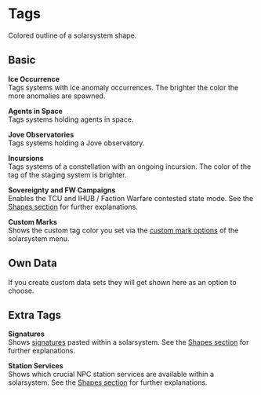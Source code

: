 # Tags
Colored outline of a solarsystem shape.

## Basic
**Ice Occurrence**<br>
Tags systems with ice anomaly occurrences. The brighter the color the more anomalies are spawned.

**Agents in Space**<br>
Tags systems holding agents in space.

**Jove Observatories**<br>
Tags systems holding a Jove observatory.

**Incursions**<br>
Tags systems of a constellation with an ongoing incursion. The color of the tag of the staging system is brighter.

**Sovereignty and FW Campaigns**<br>
Enables the TCU and IHUB / Faction Warfare contested state mode. See the [Shapes section](https://eveeye.readthedocs.io/en/latest/map/shapes/#Sovereignty-Structures-and-Campaigns) for further explanations.

**Custom Marks**<br>
Shows the custom tag color you set via the [custom mark options](https://eveeye.readthedocs.io/en/latest/sharing/custom-marks/) of the solarsystem menu.

## Own Data
If you create custom data sets they will get shown here as an option to choose.

## Extra Tags
**Signatures**<br>
Shows [signatures](https://eveeye.readthedocs.io/en/latest/sharing/signatures/) pasted within a solarsystem. See the [Shapes section](https://eveeye.readthedocs.io/en/latest/map/shapes/#Station-Services-and-Signatures) for further explanations.

**Station Services**<br>
Shows which crucial NPC station services are available within a solarsystem. See the [Shapes section](https://eveeye.readthedocs.io/en/latest/map/shapes/#Station-Services-and-Signatures) for further explanations.


<!--stackedit_data:
eyJoaXN0b3J5IjpbLTExNTAzMzEyMTgsLTYzNTg0MDYzNSwxMT
cwODk2ODQxLDEzMDU5NDQyNzYsNTgxMzAxMzQ4LDUxNTAwOTg3
XX0=
-->